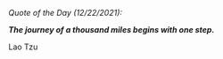 *Quote of the Day (12/22/2021):*

_**The journey of a thousand miles begins with one step.**_

Lao Tzu
